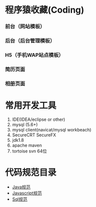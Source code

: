 # 程序猿收藏(Coding)

###   前台（网站模板）
###   后台（后台管理模板）
###   H5（手机WAP站点模板）
###   简历页面
###   相册页面

# 常用开发工具

1. IDE(IDEA/eclipse or other)
2. mysql (5.6+)
3. mysql client(navicat/mysql workbeach)
4. SecureCRT SecureFX
5. jdk1.8
6. apache maven
7. tortoise svn 64位

# 代码规范目录

* [Java规范](Java.md)
* [Javascript规范](Javascript.md)
* [Sql规范](Sql.md)

